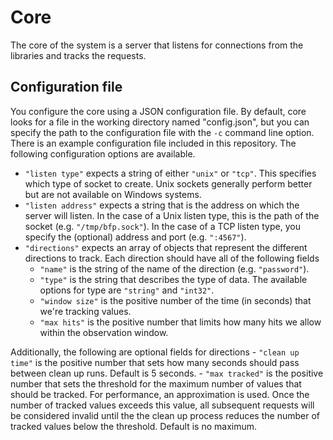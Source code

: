 # Core

The core of the system is a server that listens for connections from the libraries and tracks the requests.

## Configuration file

You configure the core using a JSON configuration file.  By default, core looks for a file in the working directory named "config.json", but you can specify the path to the configuration file with the `-c` command line option.  There is an example configuration file included in this repository.  The following configuration options are available.

- `"listen type"` expects a string of either `"unix"` or `"tcp"`.  This specifies which type of socket to create.  Unix sockets generally perform better but are not available on Windows systems.
- `"listen address"` expects a string that is the address on which the server will listen.  In the case of a Unix listen type, this is the path of the socket (e.g. `"/tmp/bfp.sock"`).  In the case of a TCP listen type, you specify the (optional) address and port (e.g. `":4567"`).
- `"directions"` expects an array of objects that represent the different directions to track.  Each direction should have all of the following fields
	- `"name"` is the string of the name of the direction (e.g. `"password"`).
	- `"type"` is the string that describes the type of data.  The available options for type are `"string"` and `"int32"`.
	- `"window size"` is the positive number of the time (in seconds) that we're tracking values.
	- `"max hits"` is the positive number that limits how many hits we allow within the observation window.

Additionally, the following are optional fields for directions
	- `"clean up time"` is the positive number that sets how many seconds should pass between clean up runs.  Default is 5 seconds.
	- `"max tracked"` is the positive number that sets the threshold for the maximum number of values that should be tracked.  For performance, an approximation is used.  Once the number of tracked values exceeds this value, all subsequent requests will be considered invalid until the the clean up process reduces the number of tracked values below the threshold.  Default is no maximum.
